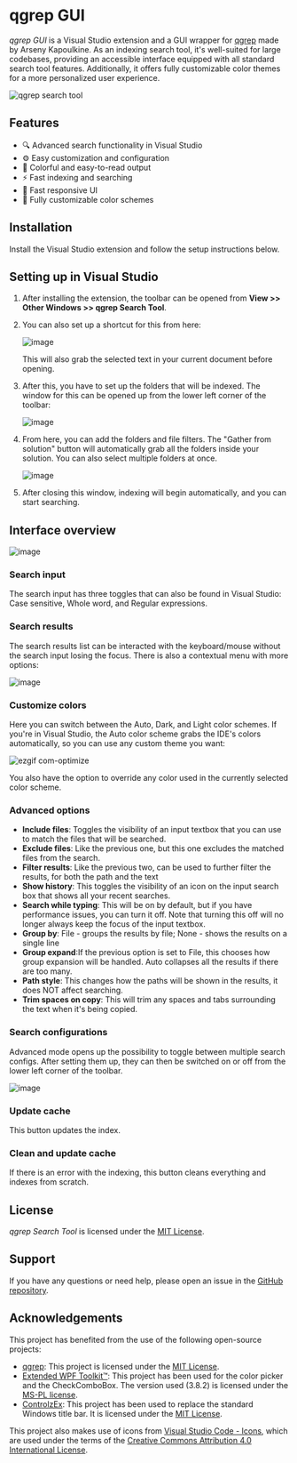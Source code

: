 # qgrep GUI

*qgrep GUI* is a Visual Studio extension and a GUI wrapper for [qgrep](https://github.com/zeux/qgrep) made by Arseny Kapoulkine. As an indexing search tool, it's well-suited for large codebases, providing an accessible interface equipped with all standard search tool features. Additionally, it offers fully customizable color themes for a more personalized user experience.

![qgrep search tool](https://github.com/aranhil/qgrepSearchTool/assets/755601/b42ba9bd-fd10-4e3b-86ad-4b5ea08bfc00)

## Features

- :mag: Advanced search functionality in Visual Studio
- :gear: Easy customization and configuration
- :bookmark_tabs: Colorful and easy-to-read output
- :zap: Fast indexing and searching
- 🚀 Fast responsive UI
- 🎨 Fully customizable color schemes

## Installation

Install the Visual Studio extension and follow the setup instructions below.

## Setting up in Visual Studio

1. After installing the extension, the toolbar can be opened from **View >> Other Windows >> qgrep Search Tool**.
2. You can also set up a shortcut for this from here:

   ![image](https://user-images.githubusercontent.com/755601/236953452-f5cb9be3-ffca-4431-befb-aba9d22c65f4.png)
   
   This will also grab the selected text in your current document before opening.

3. After this, you have to set up the folders that will be indexed. The window for this can be opened up from the lower left corner of the toolbar:

   ![image](https://user-images.githubusercontent.com/755601/236962201-40373b1a-f74c-4fe9-8cd2-4fbb70417c8d.png)

4. From here, you can add the folders and file filters. The "Gather from solution" button will automatically grab all the folders inside your solution. You can also select multiple folders at once.

   ![image](https://user-images.githubusercontent.com/755601/236962315-6a4029f9-7cb7-429c-9237-b546d9a97ba3.png)

5. After closing this window, indexing will begin automatically, and you can start searching.

## Interface overview

![image](https://user-images.githubusercontent.com/755601/236962874-6614cf8c-dcf8-4029-8dce-fc8f323409f3.png)

### Search input

The search input has three toggles that can also be found in Visual Studio: Case sensitive, Whole word, and Regular expressions.

### Search results

The search results list can be interacted with the keyboard/mouse without the search input losing the focus. There is also a contextual menu with more options:

   ![image](https://user-images.githubusercontent.com/755601/236962612-82f1e2a6-2001-4016-8c22-f6532a562113.png)

### Customize colors

Here you can switch between the Auto, Dark, and Light color schemes. If you're in Visual Studio, the Auto color scheme grabs the IDE's colors automatically, so you can use any custom theme you want:

   ![ezgif com-optimize](https://user-images.githubusercontent.com/755601/236553098-99c9d092-fa59-4d53-8365-fa01469f605b.gif)

You also have the option to override any color used in the currently selected color scheme.

### Advanced options

- **Include files**: Toggles the visibility of an input textbox that you can use to match the files that will be searched.
- **Exclude files**: Like the previous one, but this one excludes the matched files from the search.
- **Filter results**: Like the previous two, can be used to further filter the results, for both the path and the text
- **Show history**: This toggles the visibility of an icon on the input search box that shows all your recent searches.
- **Search while typing**: This will be on by default, but if you have performance issues, you can turn it off. Note that turning this off will no longer always keep the focus of the input textbox.
- **Group by**: File - groups the results by file; None - shows the results on a single line
- **Group expand**:If the previous option is set to File, this chooses how group expansion will be handled. Auto collapses all the results if there are too many.
- **Path style**: This changes how the paths will be shown in the results, it does NOT affect searching.
- **Trim spaces on copy**: This will trim any spaces and tabs surrounding the text when it's being copied.

### Search configurations

Advanced mode opens up the possibility to toggle between multiple search configs. After setting them up, they can then be switched on or off from the lower left corner of the toolbar.

   ![image](https://user-images.githubusercontent.com/755601/236962730-bd60a100-1697-4438-ad31-4590848d21bf.png)

### Update cache

This button updates the index.

### Clean and update cache

If there is an error with the indexing, this button cleans everything and indexes from scratch.

## License

*qgrep Search Tool* is licensed under the [MIT License](LICENSE).

## Support

If you have any questions or need help, please open an issue in the [GitHub repository](https://github.com/aranhil/qgrepSearchTool/issues).

## Acknowledgements

This project has benefited from the use of the following open-source projects:

- [qgrep](https://github.com/zeux/qgrep): This project is licensed under the [MIT License](./LICENSE-qgrep.md).
- [Extended WPF Toolkit™](https://github.com/xceedsoftware/wpftoolkit): This project has been used for the color picker and the CheckComboBox. The version used (3.8.2) is licensed under the [MS-PL license](./LICENSE-Extended-WPF-Toolkit.md).
- [ControlzEx](https://github.com/ControlzEx/ControlzEx): This project has been used to replace the standard Windows title bar. It is licensed under the [MIT License](./LICENSE-ControlzEx.md).

This project also makes use of icons from [Visual Studio Code - Icons](https://github.com/microsoft/vscode-icons), which are used under the terms of the [Creative Commons Attribution 4.0 International License](./LICENSE-vscode-icons.md).
